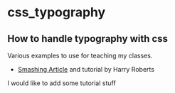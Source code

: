 # css_typography
## How to handle typography with css
Various examples to use for teaching my classes.
- [Smashing Article](smaching_article/README.me) and tutorial by Harry Roberts 

I would like to add some tutorial stuff

